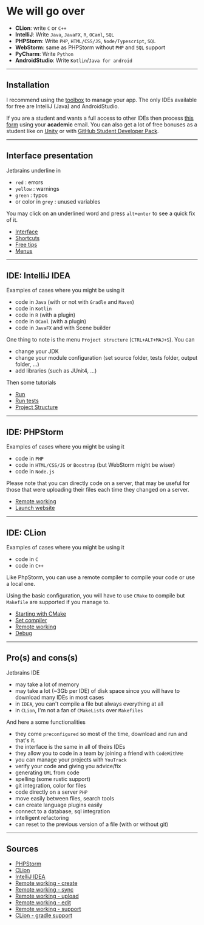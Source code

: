 # We will go over

* **CLion**: write `C` or `C++`
* **IntelliJ**: Write ``Java``, `JavaFX`, `R`, `OCaml`, `SQL`
* **PHPStorm**: Write ``PHP``, `HTML/CSS/JS`, `Node/Typescript`, `SQL`
* **WebStorm**: same as PHPStorm without ``PHP`` and `SQL` support
* **PyCharm**: Write ``Python``
* **AndroidStudio**: Write ``Kotlin``/`Java for android`

<hr class="sl">

## Installation

I recommend using the
[toolbox](https://www.jetbrains.com/toolbox-app/)
to manage your app. The only IDEs available for
free are IntelliJ (Java) and AndroidStudio.

If you are a student and wants a full access
to other IDEs then process
[this form](https://www.jetbrains.com/shop/eform/students)
using your **academic** email.
You can also get a lot of free bonuses
as a student like on 
[Unity](https://store.unity.com/academic/unity-student)
or with 
[GitHub Student Developer Pack](https://education.github.com/pack#offers).

<hr class="sr">

## Interface presentation

Jetbrains underline in

* ``red`` : errors
* ``yellow`` : warnings
* ``green`` : typos
* or color in ``grey`` : unused variables

You may click on an underlined word and press ``alt+enter``
to see a quick fix of it. 

* [Interface](presentation/interface.md)
* [Shortcuts](presentation/shortcuts.md)
* [Free tips](presentation/tips.md)
* [Menus](presentation/menus.md)

<hr class="sl">

## IDE: IntelliJ IDEA

Examples of cases where you might be using it

* code in ``Java`` (with or not with `Gradle` and `Maven`)
* code in ``Kotlin``
* code in ``R`` (with a plugin)
* code in ``OCaml`` (with a plugin)
* code in ``JavaFX`` and with Scene builder

One thing to note is the menu `Project structure`
(`CTRL+ALT+MAJ+S`). You can 

* change your JDK
* change your module configuration (set source folder, tests folder, output folder, ...)
* add libraries (such as JUnit4, ...)

Then some tutorials

* [Run](idea/run.md)
* [Run tests](idea/tests.md)
* [Project Structure](idea/project-structure.md)

<hr class="sr">

## IDE: PHPStorm

Examples of cases where you might be using it

* code in ``PHP``
* code in ``HTML/CSS/JS`` or ``Boostrap`` (but WebStorm might be wiser)
* code in ``Node.js``

Please note that you can directly code on a server, that may be useful
for those that were uploading their files each time they changed
on a server.

* [Remote working](phpstorm/remote.md)
* [Launch website](phpstorm/start.md)

<hr class="sl">

## IDE: CLion

Examples of cases where you might be using it

* code in ``C``
* code in ``C++``

Like PhpStorm, you can use a remote compiler to compile your code
or use a local one.

Using the basic configuration, you will have to use 
``CMake`` to compile but `Makefile` are supported if you
manage to.

* [Starting with CMake](clion/cmake.md)
* [Set compiler](clion/compiler.md)
* [Remote working](clion/remote.md)
* [Debug](clion/debug.md)

<hr class="sr">

## Pro(s) and cons(s)

Jetbrains IDE

* may take a lot of memory
* may take a lot (~3Gb per IDE) of disk space since you will
  have to download many IDEs in most cases
* in ``IDEA``, you can't compile a file but always everything at all
* in ``CLion``, I'm not a fan of `CMakeLists` over `Makefiles`

And here a some functionalities

* they come ``preconfigured`` so most of the time,
  download and run and that's it.
* the interface is the same in all of theirs IDEs
* they allow you to code in a team by joining a friend
  with ``CodeWithMe``
* you can manage your projects with ``YouTrack``
* verify your code and giving you advice/fix
* generating ``UML`` from code
* spelling (some rustic support)
* git integration, color for files
* code directly on a server `PHP`
* move easily between files, search tools
* can create language plugins easily
* connect to a database, sql integration
* intelligent refactoring
* can reset to the previous version of a file
  (with or without git)

<hr class="sl">

## Sources

* [PHPStorm](https://www.jetbrains.com/help/phpstorm/quick-start-guide-phpstorm.html)
* [CLion](https://www.jetbrains.com/help/clion/installation-guide.html)
* [IntelliJ IDEA](https://www.jetbrains.com/help/idea/discover-intellij-idea.html)
* [Remote working - create](https://www.jetbrains.com/help/phpstorm/creating-a-remote-server-configuration.html)
* [Remote working - sync](https://www.jetbrains.com/help/phpstorm/configuring-synchronization-with-a-remote-host.html#server-access-config)
* [Remote working - upload](https://www.jetbrains.com/help/phpstorm/uploading-and-downloading-files.html#automaticUploadOnUpdate)
* [Remote working - edit](https://www.jetbrains.com/help/clion/editing-individual-files-on-remote-hosts.html)
* [Remote working - support](https://www.jetbrains.com/help/clion/remote-projects-support.html)
* [CLion - gradle support](https://www.jetbrains.com/help/clion/gradle-support.html#gradle-config)